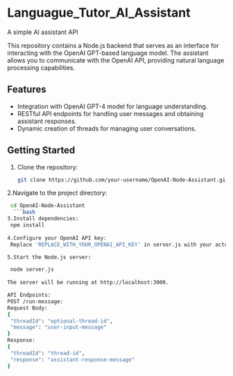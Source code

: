 # Languague_Tutor_AI_Assistant
A simple AI assistant API 


This repository contains a Node.js backend that serves as an interface for interacting with the OpenAI GPT-based language model. The assistant allows you to communicate with the OpenAI API, providing natural language processing capabilities.

## Features

- Integration with OpenAI GPT-4 model for language understanding.
- RESTful API endpoints for handling user messages and obtaining assistant responses.
- Dynamic creation of threads for managing user conversations.

## Getting Started

1. Clone the repository:

   ```bash
   git clone https://github.com/your-username/OpenAI-Node-Assistant.git

2.Navigate to the project directory:
 ```bash
  cd OpenAI-Node-Assistant
   ```bash
3.Install dependencies:
  npm install
  
4.Configure your OpenAI API key:
  Replace 'REPLACE_WITH_YOUR_OPENAI_API_KEY' in server.js with your actual OpenAI API key.

5.Start the Node.js server:

  node server.js
  
The server will be running at http://localhost:3000.

API Endpoints:
POST /run-message:
Request Body:
{
  "threadId": "optional-thread-id",
  "message": "user-input-message"
}
Response:
{
  "threadId": "thread-id",
  "response": "assistant-response-message"
}
